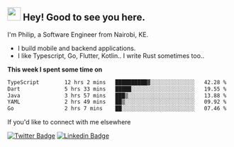<h2><img src="https://slackmojis.com/emojis/3643-cool-doge/download" width="30"/> Hey! Good to see you here.</h2>

<p>I'm Philip, a Software Engineer from Nairobi, KE. 

- I build mobile and backend applications.
- I like Typescript, Go, Flutter, Kotlin.. I write Rust sometimes too..</p>

**This week I spent some time on**
<!--START_SECTION:waka-->

```txt
TypeScript        12 hrs 2 mins   ██████████▓░░░░░░░░░░░░░░   42.28 %
Dart              5 hrs 33 mins   █████░░░░░░░░░░░░░░░░░░░░   19.55 %
Java              3 hrs 57 mins   ███▒░░░░░░░░░░░░░░░░░░░░░   13.88 %
YAML              2 hrs 49 mins   ██▒░░░░░░░░░░░░░░░░░░░░░░   09.92 %
Go                2 hrs 7 mins    ██░░░░░░░░░░░░░░░░░░░░░░░   07.46 %
```

<!--END_SECTION:waka-->

If you'd like to connect with me elsewhere

[![Twitter Badge](https://img.shields.io/badge/-Twitter-1ca0f1?style=flat-square&labelColor=1ca0f1&logo=twitter&logoColor=white&link=https://twitter.com/_diogorodrigues)](https://twitter.com/kimathiphil)  [![Linkedin Badge](https://img.shields.io/badge/-LinkedIn-blue?style=flat-square&logo=Linkedin&logoColor=white&link=https://www.linkedin.com/in/philip-kimathi-2604a9114/)](https://www.linkedin.com/in/philip-kimathi-2604a9114/)
